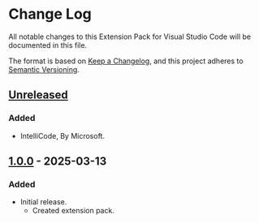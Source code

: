 # Change Log

All notable changes to this Extension Pack for Visual Studio Code will be documented in this file.

The format is based on [Keep a Changelog](https://keepachangelog.com/en/1.0.0/),
and this project adheres to [Semantic Versioning](https://semver.org/spec/v2.0.0.html).

## [Unreleased]

### Added

* IntelliCode, By Microsoft.

## [1.0.0] - 2025-03-13

### Added

* Initial release.
  * Created extension pack.

[Unreleased]: https://github.com/Gydunhn/Python-Essentials/tree/develop
[1.0.0]: https://github.com/Gydunhn/Python-Essentials/releases/tag/1.0.0
